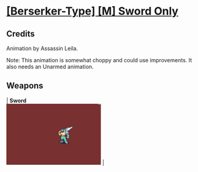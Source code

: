 # [\[Berserker-Type\] \[M\] Sword Only](./)
## Credits

Animation by Assassin Leila.

Note: This animation is somewhat choppy and could use improvements. It also needs an Unarmed animation.

## Weapons

| <b>Sword</b><br/><img alt="Sword animation" src="./1.%20Sword/Sword.gif"/> |
